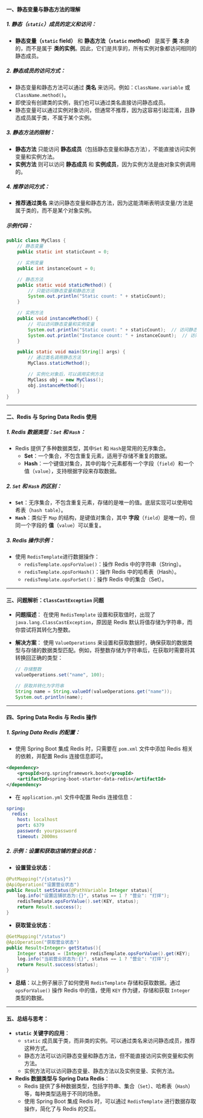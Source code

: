 #### **一、静态变量与静态方法的理解**

##### 1. **静态（`static`）成员的定义和访问**：

- **静态变量（`static` field）** 和 **静态方法（`static` method）** 是属于 **类** 本身的，而不是属于 **类的实例**。因此，它们是共享的，所有实例对象都访问相同的静态成员。

##### 2. **静态成员的访问方式**：

- 静态变量和静态方法可以通过 **类名** 来访问。例如：`ClassName.variable` 或 `ClassName.method()`。
- 即使没有创建类的实例，我们也可以通过类名直接访问静态成员。
- 静态变量可以通过实例对象访问，但通常不推荐，因为这容易引起混淆，且静态成员属于类，不属于某个实例。

##### 3. **静态方法的限制**：

- **静态方法** 只能访问 **静态成员**（包括静态变量和静态方法），不能直接访问实例变量和实例方法。
- **实例方法** 则可以访问 **静态成员** 和 **实例成员**，因为实例方法是由对象实例调用的。

##### 4. **推荐访问方式**：

- **推荐通过类名** 来访问静态变量和静态方法，因为这能清晰表明该变量/方法是属于类的，而不是某个对象实例。

##### **示例代码**：

```java
public class MyClass {
    // 静态变量
    public static int staticCount = 0;

    // 实例变量
    public int instanceCount = 0;

    // 静态方法
    public static void staticMethod() {
        // 只能访问静态变量和静态方法
        System.out.println("Static count: " + staticCount);
    }

    // 实例方法
    public void instanceMethod() {
        // 可以访问静态变量和实例变量
        System.out.println("Static count: " + staticCount);  // 访问静态变量
        System.out.println("Instance count: " + instanceCount);  // 访问实例变量
    }

    public static void main(String[] args) {
        // 通过类名调用静态方法
        MyClass.staticMethod();

        // 实例化对象后，可以调用实例方法
        MyClass obj = new MyClass();
        obj.instanceMethod();
    }
}
```

------

#### **二、Redis 与 Spring Data Redis 使用**

##### 1. **Redis 数据类型：`Set` 和 `Hash`**：

- Redis 提供了多种数据类型，其中`Set` 和 `Hash`是常用的无序集合。
  - **Set**：一个集合，不包含重复元素，适用于存储不重复的数据。
  - **Hash**：一个键值对集合，其中的每个元素都有一个字段（`field`）和一个值（`value`），支持根据字段来存取数据。

##### 2. **`Set` 和 `Hash` 的区别**：

- **`Set`**：无序集合，不包含重复元素，存储的是唯一的值。底层实现可以使用哈希表（`hash table`）。
- **`Hash`**：类似于 `Map` 的结构，是键值对集合，其中 **字段**（`field`）是唯一的，但同一个字段的 **值**（`value`）可以重复。

##### 3. **Redis 操作示例**：

- 使用 `RedisTemplate`进行数据操作：
  - `redisTemplate.opsForValue()`：操作 Redis 中的字符串（String）。
  - `redisTemplate.opsForHash()`：操作 Redis 中的哈希表（Hash）。
  - `redisTemplate.opsForSet()`：操作 Redis 中的集合（Set）。

------

#### **三、问题解析：`ClassCastException` 问题**

- **问题描述**： 在使用 `RedisTemplate` 设置和获取值时，出现了 `java.lang.ClassCastException`，原因是 Redis 默认将值存储为字符串，而你尝试将其转化为整数。

- **解决方案**： 使用 `ValueOperations` 来设置和获取数据时，确保获取的数据类型与存储的数据类型匹配。例如，将整数存储为字符串后，在获取时需要将其转换回正确的类型：

  ```java
  // 存储整数
  valueOperations.set("name", 100);
  
  // 获取并转化为字符串
  String name = String.valueOf(valueOperations.get("name"));
  System.out.println(name);
  ```

------

#### **四、Spring Data Redis 与 Redis 操作**

##### 1. **Spring Data Redis 的配置**：

- 使用 Spring Boot 集成 Redis 时，只需要在 `pom.xml` 文件中添加 Redis 相关的依赖，并配置 Redis 连接信息即可。

```xml
<dependency>
    <groupId>org.springframework.boot</groupId>
    <artifactId>spring-boot-starter-data-redis</artifactId>
</dependency>
```

- 在 `application.yml` 文件中配置 Redis 连接信息：

```yaml
spring:
  redis:
    host: localhost
    port: 6379
    password: yourpassword
    timeout: 2000ms
```

##### 2. **示例：设置和获取店铺的营业状态**：

- **设置营业状态**：

```java
@PutMapping("/{status}")
@ApiOperation("设置营业状态")
public Result setStatus(@PathVariable Integer status){
    log.info("设置店铺状态为:{}", status == 1 ? "营业": "打烊");
    redisTemplate.opsForValue().set(KEY, status);
    return Result.success();
}
```

- **获取营业状态**：

```java
@GetMapping("/status")
@ApiOperation("获取营业状态")
public Result<Integer> getStatus(){
    Integer status = (Integer) redisTemplate.opsForValue().get(KEY);
    log.info("当前营业状态为:{}", status == 1 ? "营业": "打烊");
    return Result.success(status);
}
```

- **总结**：以上例子展示了如何使用 `RedisTemplate` 存储和获取数据。通过 `opsForValue()` 操作 Redis 中的值，使用 `KEY` 作为键，存储和获取 `Integer` 类型的数据。

------

#### **五、总结与思考**：

- **`static` 关键字的应用**：
  - `static` 成员属于类，而非类的实例。可以通过类名来访问静态成员，推荐这种方式。
  - 静态方法可以访问静态变量和静态方法，但不能直接访问实例变量和实例方法。
  - 实例方法可以访问静态变量、静态方法以及实例变量、实例方法。
- **Redis 数据类型与 Spring Data Redis**：
  - Redis 提供了多种数据类型，包括字符串、集合（`Set`）、哈希表（`Hash`）等，每种类型适用于不同的场景。
  - 使用 Spring Boot 集成 Redis 时，可以通过 `RedisTemplate` 进行数据存取操作，简化了与 Redis 的交互。